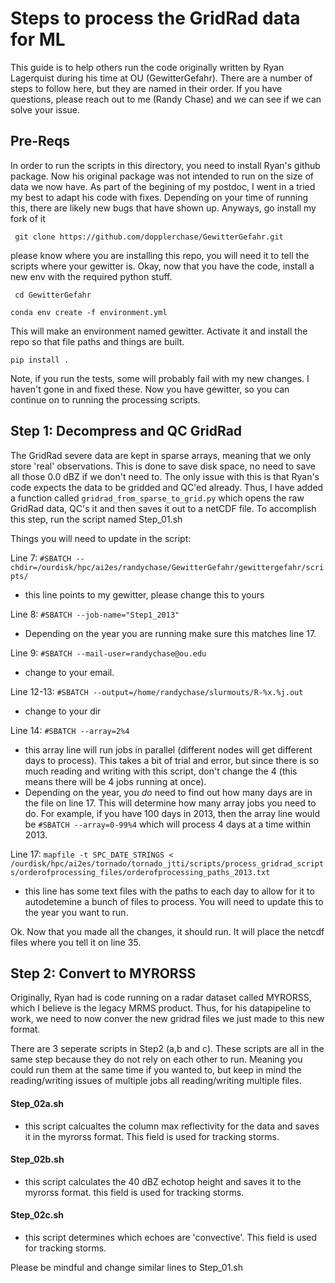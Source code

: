 # Steps to process the GridRad data for ML 

This guide is to help others run the code originally written by Ryan Lagerquist during his time at OU (GewitterGefahr). There are a number of steps to follow here, but they are named in their order. If you have questions, please reach out to me (Randy Chase) and we can see if we can solve your issue. 

## Pre-Reqs 

In order to run the scripts in this directory, you need to install Ryan's github package. Now his original package was not intended to run on the size of data we now have. As part of the begining of my postdoc, I went in a tried my best to adapt his code with fixes. Depending on your time of running this, there are likely new bugs that have shown up. Anyways, go install my fork of it 

``` git clone https://github.com/dopplerchase/GewitterGefahr.git``` 

please know where you are installing this repo, you will need it to tell the scripts where your gewitter is. Okay, now that you have the code, install a new env with the required python stuff. 

``` cd GewitterGefahr``` 

``` conda env create -f environment.yml ``` 

This will make an environment named gewitter. Activate it and install the repo so that file paths and things are built. 

``` pip install . ``` 

Note, if you run the tests, some will probably fail with my new changes. I haven't gone in and fixed these. Now you have gewitter, so you can continue on to running the processing scripts. 

## Step 1: Decompress and QC GridRad 

The GridRad severe data are kept in sparse arrays, meaning that we only store 'real' observations. This is done to save disk space, no need to save all those 0.0 dBZ if we don't need to. The only issue with this is that Ryan's code expects the data to be gridded and QC'ed already. Thus, I have added a function called `gridrad_from_sparse_to_grid.py` which opens the raw GridRad data, QC's it and then saves it out to a netCDF file. To accomplish this step, run the script named Step_01.sh

Things you will need to update in the script: 

Line 7: ``#SBATCH --chdir=/ourdisk/hpc/ai2es/randychase/GewitterGefahr/gewittergefahr/scripts/`` 
- this line points to my gewitter, please change this to yours 

Line 8: ``#SBATCH --job-name="Step1_2013"`` 
- Depending on the year you are running make sure this matches line 17. 

Line 9: ``#SBATCH --mail-user=randychase@ou.edu`` 
- change to your email. 

Line 12-13: ``#SBATCH --output=/home/randychase/slurmouts/R-%x.%j.out`` 
- change to your dir 

Line 14: ``#SBATCH --array=2%4``

- this array line will run jobs in parallel (different nodes will get different days to process). This takes a bit of trial and error, but since there is so much reading and writing with this script, don't change the 4 (this means there will be 4 jobs running at once). 
- Depending on the year, you *do* need to find out how many days are in the file on line 17. This will determine how many array jobs you need to do. For example, if you have 100 days in 2013, then the array line would be ``#SBATCH --array=0-99%4`` which will process 4 days at a time within 2013. 

Line 17: ``mapfile -t SPC_DATE_STRINGS < /ourdisk/hpc/ai2es/tornado/tornado_jtti/scripts/process_gridrad_scripts/orderofprocessing_files/orderofprocessing_paths_2013.txt`` 
-  this line has some text files with the paths to each day to allow for it to autodetemine a bunch of files to process. You will need to update this to the year you want to run. 

Ok. Now that you made all the changes, it should run. It will place the netcdf files where you tell it on line 35. 


## Step 2: Convert to MYRORSS

Originally, Ryan had is code running on a radar dataset called MYRORSS, which I believe is the legacy MRMS product. Thus, for his datapipeline to work, we need to now conver the new gridrad files we just made to this new format. 

There are 3 seperate scripts in Step2 (a,b and c). These scripts are all in the same step because they do not rely on each other to run. Meaning you could run them at the same time if you wanted to, but keep in mind the reading/writing issues of multiple jobs all reading/writing multiple files. 

#### Step_02a.sh 

- this script calcualtes the column max reflectivity for the data and saves it in the myrorss format. This field is used for tracking storms. 

#### Step_02b.sh 

- this script calculates the 40 dBZ echotop height and saves it to the myrorss format. this field is used for tracking storms. 

#### Step_02c.sh

- this script determines which echoes are 'convective'. This field is used for tracking storms. 

Please be mindful and change similar lines to Step_01.sh 

